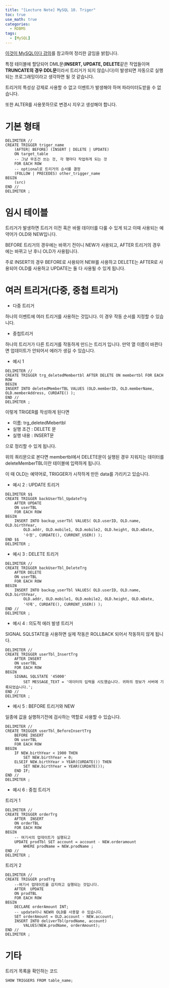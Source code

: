 ```yaml
---
title: "[Lecture Note] MySQL 10. Triger"
toc: true
use_math: true
categories:
  - RDBMS
tags:
  - [MySQL]
---
```


[이것이 MySQL이다 강의](https://www.youtube.com/watch?v=xKYeJxBTt2E&list=PLVsNizTWUw7Hox7NMhenT-bulldCp9HP9)를 참고하여 정리한 글임을 밝힙니다.


특정 테이블에 할당되어 DML문(**INSERT, UPDATE, DELETE**같은 작업들이며 **TRUNCATE의 경우 DDL문**이라서 트리거가 되지 않습니다)이 발생되면 자동으로 실행되는 프로그래밍이라고 생각하면 될 것 같습니다.

트리거의 특성상 강제로 사용할 수 없고 이벤트가 발생해야 하며 파라미터도받을 수 없습니다.

또한 ALTER를 사용못하므로 변경시 지우고 생성해야 합니다.

# 기본 형태

```
DELIMITER // 
CREATE TRIGGER triger_name
    (AFTER| BEFORE) (INSERT | DELETE | UPDATE)
    ON target_table
    -- 그냥 무조건 쓰는 것, 각 행마다 작업하게 되는 것
    FOR EACH ROW 
    -- optional로 트리거의 순서를 결정
    (FOLLOW | PRECEDES) other_trigger_name
BEGIN
	(src)
END // 
DELIMITER ;
```

# 임시 테이블

트리거가 발생하면 트리거 이전 혹은 바뀔 데이터를 다룰 수 있게 되고 이때 사용되는 예약어가 OLD와 NEW입니다.

BEFORE 트리거의 경우에는 바뀌기 전이니 NEW가 사용되고, AFTER 트리거의 경우에는 바뀌고 난 후니 OLD가 사용됩니다.

주로 INSERT의 경우 BEFORE로 사용되어 NEW를 사용하고 DELETE는 AFTER로 사용되어 OLD를 사용하고 UPDATE는 둘 다 사용될 수 있게 됩니다.


# 여러 트리거(다중, 중첩 트리거)

- 다중 트리거

 하나의 이벤트에 여러 트리거를 사용하는 것입니다. 이 경우 작동 순서를 지정할 수 있습니다.

- 중첩트리거

 하나의 트리거가 다른 트리거를 작동하게 만드는 트리거 입니다. 만약 열 이름이 바뀐다면 업데이트가 안되어서 에러가 생길 수 있습니다.



- 예시 1

```
DELIMITER //
CREATE TRIGGER trg_deletedMembertbl	AFTER DELETE ON membertbl FOR EACH ROW
BEGIN	
INSERT INTO deletedMemberTBL VALUES (OLD.memberID, OLD.memberName, OLD.memberAddress, CURDATE() );
END //
DELIMITER ;
```

이렇게 TRIGER를 작성하게 된다면 
- 이름: trg_deletedMebertbl
- 실행 조건 : DELETE 문
- 실행 내용 : INSERT문

으로 정리할 수 있게 됩니다.

위의 쿼리문으로 본다면 membertbl에서 DELETE문이 실행된 경우 지워지는 데이터를 deleteMemberTBL이란 테이블에 입력하게 됩니다.

이 때 OLD는 예약어로, TRIGGER가 시작하게 만든 data를 가리키고 있습니다.


- 예시 2 : UPDATE 트리거 

```
DELIMITER $$
CREATE TRIGGER backUserTbl_UpdateTrg  
    AFTER UPDATE 
    ON userTBL 
    FOR EACH ROW 
BEGIN
    INSERT INTO backup_userTbl VALUES( OLD.userID, OLD.name, OLD.birthYear, 
        OLD.addr, OLD.mobile1, OLD.mobile2, OLD.height, OLD.mDate, 
        '수정', CURDATE(), CURRENT_USER() );
END $$
DELIMITER ;
```

- 예시 3 : DELETE 트리거

```
DELIMITER // 
CREATE TRIGGER backUserTbl_DeleteTrg  
    AFTER DELETE 
    ON userTBL 
    FOR EACH ROW 
BEGIN
    INSERT INTO backup_userTbl VALUES( OLD.userID, OLD.name, OLD.birthYear, 
        OLD.addr, OLD.mobile1, OLD.mobile2, OLD.height, OLD.mDate, 
        '삭제', CURDATE(), CURRENT_USER() );
END // 
DELIMITER ;
```

- 예시 4 : 의도적 에러 발생 트리거

SIGNAL SQLSTATE을 사용하면 실제 작동은 ROLLBACK 되어서 작동하지 않게 됩니다.

```
DELIMITER // 
CREATE TRIGGER userTbl_InsertTrg  
    AFTER INSERT 
    ON userTBL 
    FOR EACH ROW 
BEGIN
    SIGNAL SQLSTATE '45000' 
        SET MESSAGE_TEXT = '데이터의 입력을 시도했습니다. 귀하의 정보가 서버에 기록되었습니다.';
END // 
DELIMITER ;
```

- 예시 5 : BEFORE 트리거와 NEW

일종에 값을 실행하기전에 검사하는 역할로 사용할 수 있습니다.

```
DELIMITER // 
CREATE TRIGGER userTbl_BeforeInsertTrg  
    BEFORE INSERT 
    ON userTBL 
    FOR EACH ROW 
BEGIN
    IF NEW.birthYear < 1900 THEN
        SET NEW.birthYear = 0;
    ELSEIF NEW.birthYear > YEAR(CURDATE()) THEN
        SET NEW.birthYear = YEAR(CURDATE());
    END IF;
END // 
DELIMITER ;
```

- 예시 6 : 중첩 트리거 

트리거 1 
```
DELIMITER // 
CREATE TRIGGER orderTrg  
    AFTER  INSERT 
    ON orderTBL 
    FOR EACH ROW 
BEGIN
    -- 여기서의 업데이트가 실행되고
    UPDATE prodTbl SET account = account - NEW.orderamount 
        WHERE prodName = NEW.prodName ;
END // 
DELIMITER ;
```

트리거 2
```
DELIMITER // 
CREATE TRIGGER prodTrg  
    --여기서 업데이트를 감지하고 실행되는 것입니다.
    AFTER  UPDATE 
    ON prodTBL 
    FOR EACH ROW 
BEGIN
    DECLARE orderAmount INT;
    -- update이니 NEW와 OLD를 사용할 수 있습니다.    
    SET orderAmount = OLD.account - NEW.account;
    INSERT INTO deliverTbl(prodName, account)
        VALUES(NEW.prodName, orderAmount);
END // 
DELIMITER ;
```

# 기타

트리거 목록을 확인하는 코드

```
SHOW TRIGGERS FROM table_name;
```